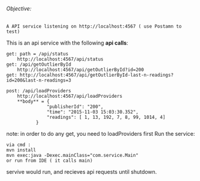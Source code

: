 ###### Objective:

    A API service listening on http://localhost:4567 ( use Postamn to test)

This is an api service with the following **api calls**:

    get: path = /api/status
        http://localhost:4567/api/status
    get: /api/getOutlierById
        http://localhost:4567/api/getOutlierById?id=200
    get: http://localhost:4567/api/getOutlierById-last-n-readings?id=200&last-n-readings=3
    
    post: /api/loadProviders 
        http://localhost:4567/api/loadProviders
        **body** = {
                   "publisherId": "200",
                   "time": "2015-11-03 15:03:30.352",
                   "readings": [ 1, 13, 192, 7, 8, 99, 1014, 4]
               }
note: in order to do any get, you need to loadProviders first
Run the service:

    via cmd : 
    mvn install
    mvn exec:java -Dexec.mainClass="com.service.Main"
    or run from IDE ( it calls main)
servive would run, and recieves api requests until shutdown.




